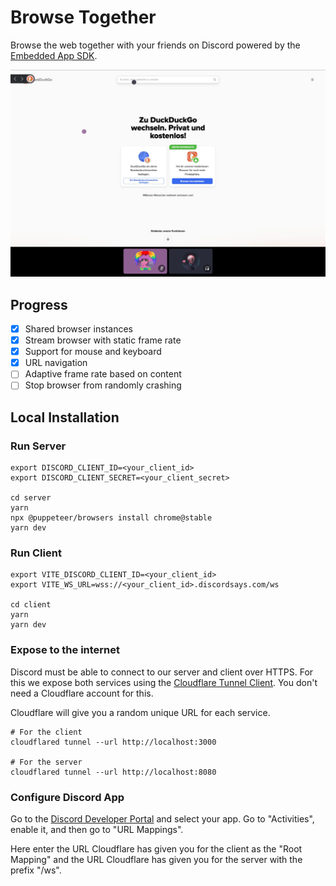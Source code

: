 # Browse Together

Browse the web together with your friends on Discord powered by the [Embedded App SDK](https://github.com/discord/embedded-app-sdk).

![Example Image](./example.png)

## Progress

- [x] Shared browser instances
- [x] Stream browser with static frame rate
- [x] Support for mouse and keyboard
- [x] URL navigation
- [ ] Adaptive frame rate based on content
- [ ] Stop browser from randomly crashing

## Local Installation

### Run Server

```shell
export DISCORD_CLIENT_ID=<your_client_id>
export DISCORD_CLIENT_SECRET=<your_client_secret>

cd server
yarn
npx @puppeteer/browsers install chrome@stable
yarn dev
```

### Run Client

```shell
export VITE_DISCORD_CLIENT_ID=<your_client_id>
export VITE_WS_URL=wss://<your_client_id>.discordsays.com/ws

cd client
yarn
yarn dev
```

### Expose to the internet

Discord must be able to connect to our server and client over HTTPS. For this we expose both services using the [Cloudflare Tunnel Client](https://github.com/cloudflare/cloudflared). You don't need a Cloudflare account for this.

Cloudflare will give you a random unique URL for each service.

```shell
# For the client
cloudflared tunnel --url http://localhost:3000

# For the server
cloudflared tunnel --url http://localhost:8080
```

### Configure Discord App

Go to the [Discord Developer Portal](https://discor.dev) and select your app. Go to "Activities", enable it, and then go to "URL Mappings".

Here enter the URL Cloudflare has given you for the client as the "Root Mapping" and the URL Cloudflare has given you for the server with the prefix "/ws".
